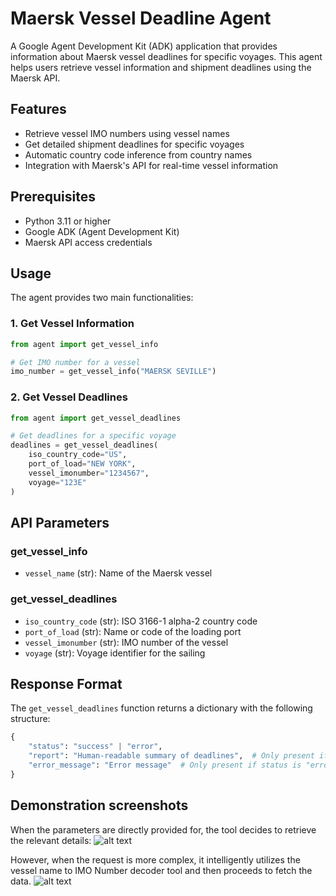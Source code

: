 # Maersk Vessel Deadline Agent

A Google Agent Development Kit (ADK) application that provides information about Maersk vessel deadlines for specific voyages. This agent helps users retrieve vessel information and shipment deadlines using the Maersk API.

## Features

- Retrieve vessel IMO numbers using vessel names
- Get detailed shipment deadlines for specific voyages
- Automatic country code inference from country names
- Integration with Maersk's API for real-time vessel information

## Prerequisites

- Python 3.11 or higher
- Google ADK (Agent Development Kit)
- Maersk API access credentials

## Usage

The agent provides two main functionalities:

### 1. Get Vessel Information
```python
from agent import get_vessel_info

# Get IMO number for a vessel
imo_number = get_vessel_info("MAERSK SEVILLE")
```

### 2. Get Vessel Deadlines
```python
from agent import get_vessel_deadlines

# Get deadlines for a specific voyage
deadlines = get_vessel_deadlines(
    iso_country_code="US",
    port_of_load="NEW YORK",
    vessel_imonumber="1234567",
    voyage="123E"
)
```

## API Parameters

### get_vessel_info
- `vessel_name` (str): Name of the Maersk vessel

### get_vessel_deadlines
- `iso_country_code` (str): ISO 3166-1 alpha-2 country code
- `port_of_load` (str): Name or code of the loading port
- `vessel_imonumber` (str): IMO number of the vessel
- `voyage` (str): Voyage identifier for the sailing

## Response Format

The `get_vessel_deadlines` function returns a dictionary with the following structure:

```python
{
    "status": "success" | "error",
    "report": "Human-readable summary of deadlines",  # Only present if status is "success"
    "error_message": "Error message"  # Only present if status is "error"
}
```

## Demonstration screenshots

When the parameters are directly provided for, the tool decides to retrieve the relevant details:
![alt text](https://idipankan.com/wp-content/uploads/2025/06/maersk-ADK.png)

However, when the request is more complex, it intelligently utilizes the vessel name to IMO Number decoder tool and then proceeds to fetch the data.
![alt text](https://idipankan.com/wp-content/uploads/2025/06/maersk-ADK-2.png)
